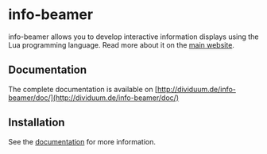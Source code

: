 info-beamer
===========

info-beamer allows you to develop interactive information displays using
the Lua programming language. Read more about it on the [main website](http://dividuum.de/info-beamer/).

Documentation
-------------

The complete documentation is available on [http://dividuum.de/info-beamer/doc/](http://dividuum.de/info-beamer/doc/)

Installation
------------

See the [documentation](http://dividuum.de/info-beamer/doc/#installing-info-beamer) for more information.
